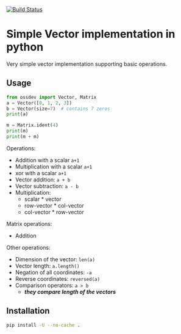 [![Build Status](https://travis-ci.org/danzatt/open-source-development-course-hw02-1.svg?branch=master)](https://travis-ci.org/danzatt/open-source-development-course-hw02-1)

# Simple Vector implementation in python 

Very simple vector implementation supporting basic operations.

## Usage

```python
from ossdev import Vector, Matrix
a = Vector([0, 1, 2, 3])
b = Vector(size=7)  # contains 7 zeros
print(a)

m = Matrix.ident(4)
print(m)
print(m + m)
```

Operations:
- Addition with a scalar `a+1`
- Multiplication with a scalar `a+1`
- xor with a scalar `a+1`
- Vector addition: `a + b`
- Vector subtraction: `a - b`
- Multiplication:
  - scalar * vector
  - row-vector * col-vector
  - col-vector * row-vector

Matrix operations:
- Addition

Other operations:
- Dimension of the vector: `len(a)`
- Vector length: `a.length()`
- Negation of all coordinates: `-a`
- Reverse coordinates: `reversed(a)`
- Comparison operators: `a > b`
  - ***they compare length of the vectors***

## Installation

```bash
pip install -U --no-cache . 
```
